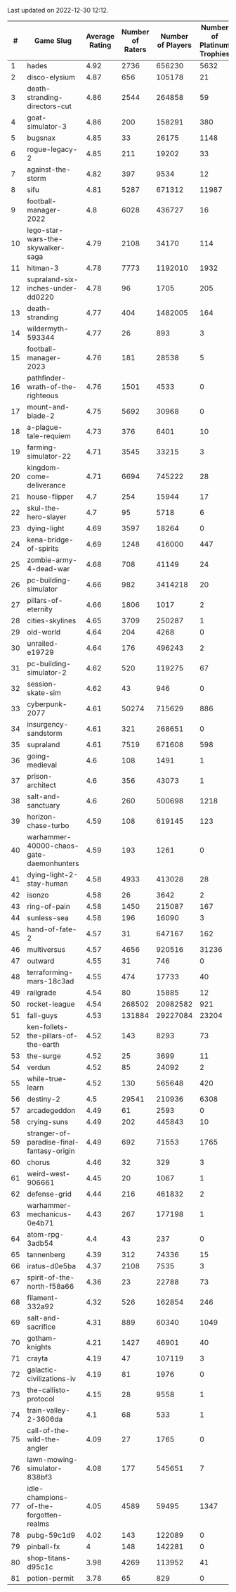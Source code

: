 Last updated on 2022-12-30 12:12.


|#|Game Slug|Average Rating|Number of Raters|Number of Players|Number of Platinum Trophies|Max Rarity (%)|
|---|---|---|---|---|---|---|
|1|hades|4.92|2736|656230|5632|89|
|2|disco-elysium|4.87|656|105178|21|28|
|3|death-stranding-directors-cut|4.86|2544|264858|59|88|
|4|goat-simulator-3|4.86|200|158291|380|91|
|5|bugsnax|4.85|33|26175|1148|97|
|6|rogue-legacy-2|4.85|211|19202|33|2|
|7|against-the-storm|4.82|397|9534|12|34|
|8|sifu|4.81|5287|671312|11987|96|
|9|football-manager-2022|4.8|6028|436727|16|49|
|10|lego-star-wars-the-skywalker-saga|4.79|2108|34170|114|97|
|11|hitman-3|4.78|7773|1192010|1932|48|
|12|supraland-six-inches-under-dd0220|4.78|96|1705|205|99|
|13|death-stranding|4.77|404|1482005|164|91|
|14|wildermyth-593344|4.77|26|893|3|13|
|15|football-manager-2023|4.76|181|28538|5|79|
|16|pathfinder-wrath-of-the-righteous|4.76|1501|4533|0|47|
|17|mount-and-blade-2|4.75|5692|30968|0|20|
|18|a-plague-tale-requiem|4.73|376|6401|10|91|
|19|farming-simulator-22|4.71|3545|33215|3|78|
|20|kingdom-come-deliverance|4.71|6694|745222|28|30|
|21|house-flipper|4.7|254|15944|17|94|
|22|skul-the-hero-slayer|4.7|95|5718|6|96|
|23|dying-light|4.69|3597|18264|0|95|
|24|kena-bridge-of-spirits|4.69|1248|416000|447|94|
|25|zombie-army-4-dead-war|4.68|708|41149|24|67|
|26|pc-building-simulator|4.66|982|3414218|20|48|
|27|pillars-of-eternity|4.66|1806|1017|2|80|
|28|cities-skylines|4.65|3709|250287|1|72|
|29|old-world|4.64|204|4268|0|83|
|30|unrailed-e19729|4.64|176|496243|2|7|
|31|pc-building-simulator-2|4.62|520|119275|67|74|
|32|session-skate-sim|4.62|43|946|0|25|
|33|cyberpunk-2077|4.61|50274|715629|886|64|
|34|insurgency-sandstorm|4.61|321|268651|0|6|
|35|supraland|4.61|7519|671608|598|99|
|36|going-medieval|4.6|108|1491|1|66|
|37|prison-architect|4.6|356|43073|1|31|
|38|salt-and-sanctuary|4.6|260|500698|1218|83|
|39|horizon-chase-turbo|4.59|108|619145|123|88|
|40|warhammer-40000-chaos-gate-daemonhunters|4.59|193|1261|0|70|
|41|dying-light-2-stay-human|4.58|4933|413028|28|4|
|42|isonzo|4.58|26|3642|2|58|
|43|ring-of-pain|4.58|1450|215087|167|96|
|44|sunless-sea|4.58|196|16090|3|36|
|45|hand-of-fate-2|4.57|31|647167|162|72|
|46|multiversus|4.57|4656|920516|31236|76|
|47|outward|4.55|31|746|0|73|
|48|terraforming-mars-18c3ad|4.55|474|17733|40|47|
|49|railgrade|4.54|80|15885|12|98|
|50|rocket-league|4.54|268502|20982582|921|77|
|51|fall-guys|4.53|131884|29227084|23204|8|
|52|ken-follets-the-pillars-of-the-earth|4.52|143|8293|73|46|
|53|the-surge|4.52|25|3699|11|94|
|54|verdun|4.52|85|24092|2|75|
|55|while-true-learn|4.52|130|565648|420|93|
|56|destiny-2|4.5|29541|210936|6308|94|
|57|arcadegeddon|4.49|61|2593|0|91|
|58|crying-suns|4.49|202|445843|10|65|
|59|stranger-of-paradise-final-fantasy-origin|4.49|692|71553|1765|98|
|60|chorus|4.46|32|329|3|86|
|61|weird-west-906661|4.45|20|1067|1|84|
|62|defense-grid|4.44|216|461832|2|80|
|63|warhammer-mechanicus-0e4b71|4.43|267|177198|1|24|
|64|atom-rpg-3adb54|4.4|43|237|0|97|
|65|tannenberg|4.39|312|74336|15|88|
|66|iratus-d0e5ba|4.37|2108|7535|3|85|
|67|spirit-of-the-north-f58a66|4.36|23|22788|73|64|
|68|filament-332a92|4.32|526|162854|246|93|
|69|salt-and-sacrifice|4.31|889|60340|1049|91|
|70|gotham-knights|4.21|1427|46901|40|21|
|71|crayta|4.19|47|107119|3|23|
|72|galactic-civilizations-iv|4.19|81|1976|0|80|
|73|the-callisto-protocol|4.15|28|9558|1|93|
|74|train-valley-2-3606da|4.1|68|533|1|89|
|75|call-of-the-wild-the-angler|4.09|27|1765|0|53|
|76|lawn-mowing-simulator-838bf3|4.08|177|545651|7|86|
|77|idle-champions-of-the-forgotten-realms|4.05|4589|59495|1347|15|
|78|pubg-59c1d9|4.02|143|122089|0|73|
|79|pinball-fx|4|148|142281|0|86|
|80|shop-titans-d95c1c|3.98|4269|113952|41|97|
|81|potion-permit|3.78|65|829|0|98|
